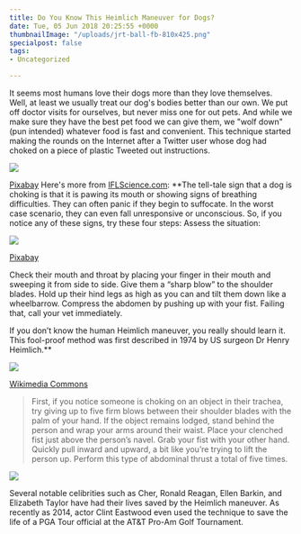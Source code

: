 ```yaml
---
title: Do You Know This Heimlich Maneuver for Dogs?
date: Tue, 05 Jun 2018 20:25:55 +0000
thumbnailImage: "/uploads/jrt-ball-fb-810x425.png"
specialpost: false
tags:
- Uncategorized

---
```

It seems most humans love their dogs more than they love themselves. Well, at least we usually treat our dog's bodies better than our own. We put off doctor visits for ourselves, but never miss one for out pets. And while we make sure they have the best pet food we can give them, we "wolf down" (pun intended) whatever food is fast and convenient. This technique started making the rounds on the Internet after a Twitter user whose dog had choked on a piece of plastic Tweeted out instructions.

![](http://newsattorneys.staging.wpengine.com/wp-content/uploads/2018/06/happy-dog-bandana.jpg)

[Pixabay](https://pixabay.com/en/happy-dogs-golden-retrievers-2807358/) Here's more from [IFLScience.com](http://www.iflscience.com/plants-and-animals/learning-the-heimlich-maneuver-for-dogs-could-save-your-best-friends-life/): **The tell-tale sign that a dog is choking is that it is pawing its mouth or showing signs of breathing difficulties. They can often panic if they begin to suffocate. In the worst case scenario, they can even fall unresponsive or unconscious. So, if you notice any of these signs, try these four steps: Assess the situation:

![](http://newsattorneys.staging.wpengine.com/wp-content/uploads/2018/06/happy-dog-closeup.jpg)

[Pixabay](https://pixabay.com/en/photos/happy%20dog/)

Check their mouth and throat by placing your finger in their mouth and sweeping it from side to side. Give them a “sharp blow” to the shoulder blades. Hold up their hind legs as high as you can and tilt them down like a wheelbarrow. Compress the abdomen by pushing up with your fist. Failing that, call your vet immediately.

If you don’t know the human Heimlich maneuver, you really should learn it. This fool-proof method was first described in 1974 by US surgeon Dr Henry Heimlich.**

![](http://newsattorneys.staging.wpengine.com/wp-content/uploads/2018/06/JRT_with_Ball-1024x724.jpg)

[Wikimedia Commons](https://commons.wikimedia.org/wiki/File:JRT_with_Ball.jpg)

> First, if you notice someone is choking on an object in their trachea, try giving up to five firm blows between their shoulder blades with the palm of your hand. If the object remains lodged, stand behind the person and wrap your arms around their waist. Place your clenched fist just above the person’s navel. Grab your fist with your other hand. Quickly pull inward and upward, a bit like you’re trying to lift the person up. Perform this type of abdominal thrust a total of five times.

![](http://newsattorneys.staging.wpengine.com/wp-content/uploads/2018/06/happy-dogs-wrestling.jpg)

Several notable celibrities such as Cher, Ronald Reagan, Ellen Barkin, and Elizabeth Taylor have had their lives saved by the Heimlich maneuver. As recently as 2014, actor Clint Eastwood even used the technique to save the life of a PGA Tour official at the AT&T Pro-Am Golf Tournament.